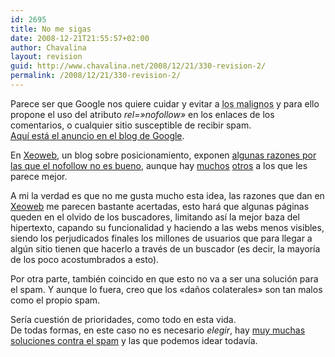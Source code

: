 ```yaml
---
id: 2695
title: No me sigas
date: 2008-12-21T21:55:57+02:00
author: Chavalina
layout: revision
guid: http://www.chavalina.net/2008/12/21/330-revision-2/
permalink: /2008/12/21/330-revision-2/
---
```

Parece ser que Google nos quiere cuidar y evitar a <acronym title="spammers">los malignos</acronym> y para ello propone el uso del atributo _rel=»nofollow»_ en los enlaces de los comentarios, o cualquier sitio susceptible de recibir spam.  
<a href="http://www.google.com/googleblog/2005/01/preventing-comment-spam.html" target="_blank">Aqu&iacute; está el anuncio en el blog de Google</a>.

En <a href="http://xeoweb.bitacoras.com" target="_blank">Xeoweb</a>, un blog sobre posicionamiento, exponen <a href="http://xeoweb.bitacoras.com/2005/01/19/contra-el-no-follow/" target="_blank">algunas razones por las que el nofollow no es bueno</a>, aunque hay <a href="http://www.proyectoisla.com/mangasverdes/index.php?p=520" target="_blank">muchos</a> <a href="http://www.minid.net/archivos/categorias/google/atributo_qno_me_sigasq_de_google.php" target="_blank">otros</a> a los que les parece mejor.

A mi la verdad es que no me gusta mucho esta idea, las razones que dan en <a href="http://xeoweb.bitacoras.com" target="_blank">Xeoweb</a> me parecen bastante acertadas, esto hará que algunas páginas queden en el olvido de los buscadores, limitando as&iacute; la mejor baza del hipertexto, capando su funcionalidad y haciendo a las webs menos visibles, siendo los perjudicados finales los millones de usuarios que para llegar a alg&uacute;n sitio tienen que hacerlo a través de un buscador (es decir, la mayor&iacute;a de los poco acostumbrados a esto).

Por otra parte, también coincido en que esto no va a ser una solución para el spam. Y aunque lo fuera, creo que los «da&ntilde;os colaterales» son tan malos como el propio spam. 

Ser&iacute;a cuestión de prioridades, como todo en esta vida.  
De todas formas, en este caso no es necesario _elegir_, hay <a href="http://www.proyectoisla.com/mangasverdes/index.php?p=381" target="_blank">muy muchas soluciones contra el spam</a> y las que podemos idear todav&iacute;a.
